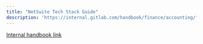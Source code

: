 ```yaml
---
title: "NetSuite Tech Stack Guide"
description: 'https://internal.gitlab.com/handbook/finance/accounting/finance-ops/tech-stack-guide-netsuite/'
---
```


[Internal handbook link](https://internal.gitlab.com/handbook/finance/accounting/finance-ops/tech-stack-guide-netsuite/)
